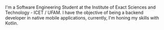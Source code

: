 I'm a Software Engineering Student at the Institute of Exact Sciences and Technology - ICET / UFAM. I have the objective of being a backend developer in native mobile applications, currently, I'm honing my skills with Kotlin.

<!---
diceloss/diceloss is a ✨ special ✨ repository because its `README.md` (this file) appears on your GitHub profile.
You can click the Preview link to take a look at your changes.
--->
